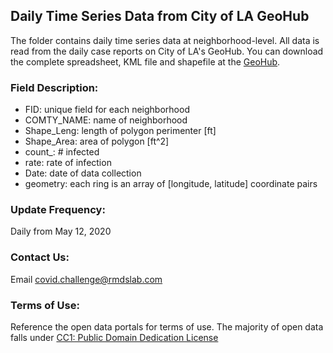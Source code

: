 ## **Daily Time Series Data from City of LA GeoHub**
The folder contains daily time series data at neighborhood-level. All data is read from the daily case reports on City of LA's GeoHub. You can download the complete spreadsheet, KML file and shapefile at the [GeoHub](http://geohub.lacity.org/datasets/covid19-by-neighborhood-1/data).
### **Field Description:**
- FID: unique field for each neighborhood
- COMTY_NAME: name of neighborhood
- Shape_Leng: length of polygon perimenter [ft]
- Shape_Area: area of polygon [ft^2]
- count_: # infected
- rate: rate of infection
- Date: date of data collection
- geometry: each ring is an array of [longitude, latitude] coordinate pairs
### **Update Frequency:** 
Daily from May 12, 2020
### **Contact Us:**
Email covid.challenge@rmdslab.com
### **Terms of Use:**
Reference the open data portals for terms of use. The majority of open data falls under [CC1: Public Domain Dedication License](https://creativecommons.org/publicdomain/zero/1.0/)
